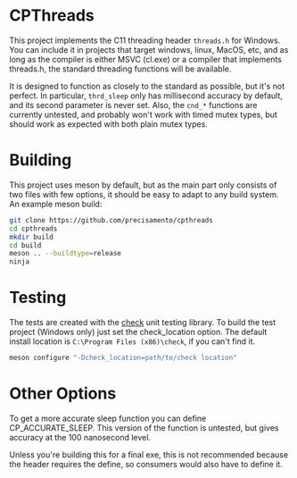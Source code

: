 # CPThreads

This project implements the C11 threading header `threads.h` for Windows. You can include it in projects that target windows, linux, MacOS, etc, and as long as the compiler is either MSVC (cl.exe) or a compiler that implements threads.h, the standard threading functions will be available.

It is designed to function as closely to the standard as possible, but it's not perfect. In particular, `thrd_sleep` only has millisecond accuracy by default, and its second parameter is never set. Also, the `cnd_*` functions are currently untested, and probably won't work with timed mutex types, but should work as expected with both plain mutex types.

# Building

This project uses meson by default, but as the main part only consists of two files with few options, it should be easy to adapt to any build system. An example meson build:

```sh
git clone https://github.com/precisamento/cpthreads
cd cpthreads
mkdir build
cd build
meson .. --buildtype=release
ninja
```

# Testing

The tests are created with the [check]() unit testing library. To build the test project (Windows only) just set the check_location option. The default install location is `C:\Program Files (x86)\check`, if you can't find it.

```sh
meson configure "-Dcheck_location=path/to/check location"
```

# Other Options

To get a more accurate sleep function you can define CP_ACCURATE_SLEEP. This version of the function is untested, but gives accuracy at the 100 nanosecond level.

Unless you're building this for a final exe, this is not recommended because the header requires the define, so consumers would also have to define it.